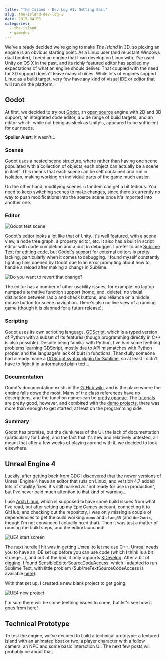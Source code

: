 ```yaml
---
title: "The Island - Dev Log #1: Setting Sail"
slug: the-island-dev-log-1
date: 2015-04-03
categories:
  - the-island
  - gamedev
---
```


We've already decided we're going to make _The Island_ in 3D, so picking an
engine is an obvious starting point. As a Linux user (and reluctant Windows dual
booter), I need an engine that I can develop on Linux with. I've used Unity on
OS X in the past, and its richly featured editor has spoiled my expectations of
what an engine should deliver. That coupled with the need for 3D support doesn't
leave many choices. While lots of engines support Linux as a build target, very
few have any kind of visual IDE or editor that will run on the platform.

## Godot

At first, we decided to try out [Godot](http://www.godotengine.org/), an
[open source](https://github.com/okamstudio/godot) engine with 2D and 3D
support, an integrated code editor, a wide range of build targets, and an editor
which, while not being as sleek as Unity's, appeared to be sufficient for our
needs.

**Spoiler Alert**: it wasn't...

### Scenes

Godot uses a nested scene structure, where rather than having one scene
populated with a collection of objects, each object can actually be a scene in
itself. This means that each scene can be self contained and run in isolation,
making working on individual parts of the game much easier.

On the other hand, modifying scenes in tandem can get a bit tedious. You need to
keep switching scenes to make changes, since there's currently no way to push
modifications into the source scene once it's imported into another one.

### Editor

![Godot test scene](/assets/blog/the-island-dev-log-1/godot-test-scene.png)

Godot's editor looks a lot like that of Unity. It's well featured, with a scene
view, a node tree graph, a property editor, etc. It also has a built in script
editor with code completion and a built in debugger. I prefer to use
[Sublime Text](http://www.sublimetext.com/) for editing code, but Godot's
support for external editors is pretty lacking, particularly when it comes to
debugging. I found myself constantly fighting files opened by Godot due to an
error prompting about how to handle a reload after making a change in Sublime.

![Do you want to revert that change?](/assets/blog/the-island-dev-log-1/godot-reload-prompt.png)

The editor has a number of other usability issues, for example: no laptop numpad
alternative function support (home, end, delete); no visual distinction between
radio and check buttons; and reliance on a middle mouse button for scene
navigation. There's also no live view of a running game (though it is planned
for a future release).

### Scripting

Godot uses its own scripting language,
[GDScript](https://github.com/okamstudio/godot/wiki/gdscript), which is a typed
version of Python with a subset of its features (though programming directly in
C++ is also possible). Despite being familiar with Python, I've had some
teething problems learning GDScript, mostly due to API mismatches with Python
proper, and the language's lack of built in functions. Thankfully someone had
already made a
[GDScript syntax plugin for Sublime](https://github.com/beefsack/GDScript-sublime),
so at least I didn't have to fight it in unformatted plain text...

### Documentation

Godot's documentation exists in the
[GitHub wiki](https://github.com/okamstudio/godot/wiki), and is the place where
the engine falls down the most. Many of the
[class references](https://github.com/okamstudio/godot/wiki/class_list) have no
descriptions, and the function names can be
[pretty opaque](https://github.com/okamstudio/godot/wiki/class_physicsserver).
The [tutorials](https://github.com/okamstudio/godot/wiki#tutorials) are pretty
good, however, and combined with the
[demo projects](https://github.com/okamstudio/godot/tree/master/demos), there
was more than enough to get started, at least on the programming side.

### Summary

Godot has promise, but the clunkiness of the UI, the lack of documentation
(particularly for Luke), and the fact that it's new and relatively untested, all
meant that after a few weeks of playing aorund with it, we decided to look
elsewhere.

## Unreal Engine 4

Luckily, after getting back from GDC I discovered that the newer versions of
Unreal Engine 4 have an editor that runs on Linux, and version 4.7 added lots of
stability fixes. It's still marked as "not ready for use in production", but
I've never paid much attention to that kind of warning...

I use [Arch Linux](https://www.archlinux.org/), which is supposed to have some
build issues from what I've read, but after setting up my Epic Games account,
connecting it to GitHub, and checking out the repository, I was only missing a
couple of dependencies to get the build working: `mono` and `clang35` (and
`dos2unix`, though I'm not convinced I actually need that). Then it was just a
matter of running the build steps, and the editor launched!

![UE4 start screen](/assets/blog/the-island-dev-log-1/ue4-start-screen.png)

The next hurdle I hit was in getting Unreal to let me use C++. Unreal needs you
to have an IDE set up before you can use code (which I think is a bit
strange...), and out of the box, it only supports
[KDevelop](https://www.kdevelop.org/). After a bit of digging, I found
[SensibleEditorSourceCodeAccess](https://github.com/fire/SensibleEditorSourceCodeAccess),
which I adapted to run Sublime Text, with little problem
(SublimeTextSourceCodeAccess is available
[here](https://github.com/erbridge/SublimeTextSourceCodeAccess)).

With that set up. I created a new blank project to get going.

![UE4 new project](/assets/blog/the-island-dev-log-1/ue4-new-project.png)

I'm sure there will be some teething issues to come, but let's see how it goes
from here!

## Technical Prototype

To test the engine, we've decided to build a technical prototype: a textured
island with an animated boat or two, a player character with a follow camera, an
NPC and some basic interaction UI. The next few posts will probably be about
that.
